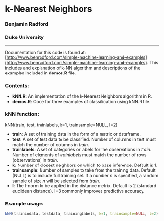 # k-Nearest Neighbors

### Benjamin Radford
### Duke University
---------

Documentation for this code is found at: [http://www.benradford.com/simple-machine-learning-and-examples](http://www.benradford.com/simple-machine-learning-and-examples).  This includes and explanation of k-NN algorithm and descriptions of the examples included in __demos.R__ file.

### Contents:

* __kNN.R__: An implementation of the k-Nearest Neighbors algorithm in R.
* __demos.R__: Code for three examples of classification using kNN.R file.

### kNN function:

kNN(train, test, trainlabels, k=1, trainsample=NULL, l=2)

* __train__: A set of training data in the form of a matrix or dataframe.
* __test__: A set of test data to be classified.  Number of columns in test must match the number of columns in _train_.
* __trainlabels__: A set of categories or labels for the observations in _train_.  Number of elements of  _trainlabels_ must match the number of rows (observations) in _train_.
* __k__: Number of closest neighbors on which to base inference.  Default is 1.
* __trainsample__: Number of samples to take from the training data.  Default (NULL) is to include full training set.  If a number _n_ is specified, a random sample of size _n_ will be selected from _train_.
* __l__: The l-norm to be applied in the distance metrix.  Default is 2 (standard euclidean distance).  l=3 commonly improves predictive accuracy.

### Example usage:

```r
kNN(trainindata, testdata, traininglabels, k=1, trainsample=NULL, l=2)
```